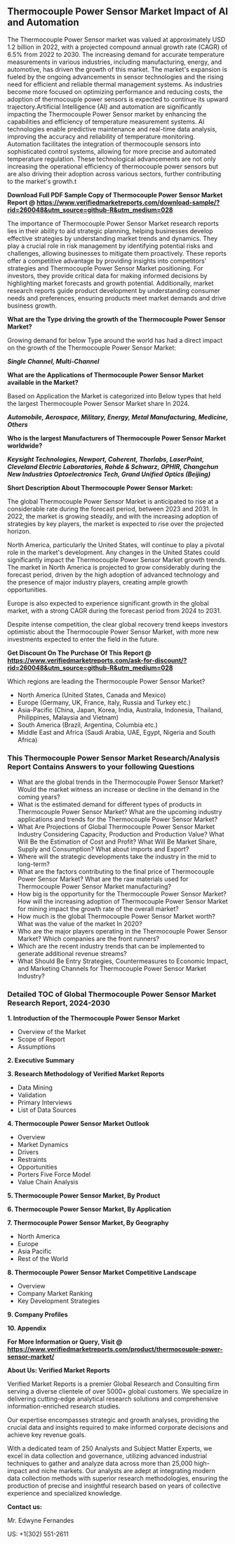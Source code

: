 <h2>Thermocouple Power Sensor Market Impact of AI and Automation</h2>The Thermocouple Power Sensor market was valued at approximately USD 1.2 billion in 2022, with a projected compound annual growth rate (CAGR) of 6.5% from 2022 to 2030. The increasing demand for accurate temperature measurements in various industries, including manufacturing, energy, and automotive, has driven the growth of this market. The market's expansion is fueled by the ongoing advancements in sensor technologies and the rising need for efficient and reliable thermal management systems. As industries become more focused on optimizing performance and reducing costs, the adoption of thermocouple power sensors is expected to continue its upward trajectory.Artificial Intelligence (AI) and automation are significantly impacting the Thermocouple Power Sensor market by enhancing the capabilities and efficiency of temperature measurement systems. AI technologies enable predictive maintenance and real-time data analysis, improving the accuracy and reliability of temperature monitoring. Automation facilitates the integration of thermocouple sensors into sophisticated control systems, allowing for more precise and automated temperature regulation. These technological advancements are not only increasing the operational efficiency of thermocouple power sensors but are also driving their adoption across various sectors, further contributing to the market's growth.t</p><p id="" class=""><strong>Download Full PDF Sample Copy of Thermocouple Power Sensor Market Report @ <a href="https://www.verifiedmarketreports.com/download-sample/?rid=260048&utm_source=github-R&utm_medium=028" target="_blank">https://www.verifiedmarketreports.com/download-sample/?rid=260048&utm_source=github-R&utm_medium=028</a></strong></p><p>The importance of&nbsp;Thermocouple Power Sensor Market research reports lies in their ability to aid strategic planning, helping businesses develop effective strategies by understanding market trends and dynamics. They play a crucial role in risk management by identifying potential risks and challenges, allowing businesses to mitigate them proactively. These reports offer a competitive advantage by providing insights into competitors' strategies and Thermocouple Power Sensor Market positioning. For investors, they provide critical data for making informed decisions by highlighting market forecasts and growth potential. Additionally, market research reports guide product development by understanding consumer needs and preferences, ensuring products meet market demands and drive business growth.</p><p><strong>What are the&nbsp;Type driving the growth of the Thermocouple Power Sensor Market?</strong></p><p id="" class="">Growing demand for below Type around the world has had a direct impact on the growth of the Thermocouple Power Sensor Market:</p><em><strong>Single Channel, Multi-Channel</strong></em></p><strong>What are the&nbsp;Applications&nbsp;of Thermocouple Power Sensor Market available in the Market?</strong></p><p id="" class="">Based on Application the Market is categorized into Below types that held the largest Thermocouple Power Sensor Market share In 2024.</p><em><strong>Automobile, Aerospace, Military, Energy, Metal Manufacturing, Medicine, Others</strong></em></p><strong>Who is the largest Manufacturers of Thermocouple Power Sensor Market worldwide?</strong></p><p><em><strong>Keysight Technologies, Newport, Coherent, Thorlabs, LaserPoint, Cleveland Electric Laboratories, Rohde & Schwarz, OPHIR, Changchun New Industries Optoelectronics Tech, Grand Unified Optics (Beijing)</strong></em></p><p id="" class=""><strong>Short Description About Thermocouple Power Sensor Market:</strong></p><p>The global Thermocouple Power Sensor Market is anticipated to rise at a considerable rate during the forecast period, between 2023 and 2031. In 2022, the market is growing steadily, and with the increasing adoption of strategies by key players, the market is expected to rise over the projected horizon.</p><p>North America, particularly the United States, will continue to play a pivotal role in the market's development. Any changes in the United States could significantly impact the Thermocouple Power Sensor Market growth trends. The market in North America is projected to grow considerably during the forecast period, driven by the high adoption of advanced technology and the presence of major industry players, creating ample growth opportunities.</p><p>Europe is also expected to experience significant growth in the global market, with a strong CAGR during the forecast period from 2024 to 2031.</p><p>Despite intense competition, the clear global recovery trend keeps investors optimistic about the Thermocouple Power Sensor Market, with more new investments expected to enter the field in the future.</p><p id="" class=""><strong>Get Discount On The Purchase Of This Report @ <a href="https://www.verifiedmarketreports.com/ask-for-discount/?rid=260048&utm_source=github-R&utm_medium=028" target="_blank">https://www.verifiedmarketreports.com/ask-for-discount/?rid=260048&utm_source=github-R&utm_medium=028</a></strong></p>Which regions are leading the Thermocouple Power Sensor Market?</p><ul><li>North America (United States, Canada and Mexico)</li><li>Europe (Germany, UK, France, Italy, Russia and Turkey etc.)</li><li>Asia-Pacific (China, Japan, Korea, India, Australia, Indonesia, Thailand, Philippines, Malaysia and Vietnam)</li><li>South America (Brazil, Argentina, Columbia etc.)</li><li>Middle East and Africa (Saudi Arabia, UAE, Egypt, Nigeria and South Africa)</li></ul><h3 id="" class="">This Thermocouple Power Sensor Market Research/Analysis Report Contains Answers to your following Questions</h3><ul><li>What are the global trends in the Thermocouple Power Sensor Market? Would the market witness an increase or decline in the demand in the coming years?</li><li>What is the estimated demand for different types of products in Thermocouple Power Sensor Market? What are the upcoming industry applications and trends for the Thermocouple Power Sensor Market?</li><li>What Are Projections of Global Thermocouple Power Sensor Market Industry Considering Capacity, Production and Production Value? What Will Be the Estimation of Cost and Profit? What Will Be Market Share, Supply and Consumption? What about imports and Export?</li><li>Where will the strategic developments take the industry in the mid to long-term?</li><li>What are the factors contributing to the final price of Thermocouple Power Sensor Market? What are the raw materials used for Thermocouple Power Sensor Market manufacturing?</li><li>How big is the opportunity for the Thermocouple Power Sensor Market? How will the increasing adoption of Thermocouple Power Sensor Market for mining impact the growth rate of the overall market?</li><li>How much is the global Thermocouple Power Sensor Market worth? What was the value of the market In 2020?</li><li>Who are the major players operating in the Thermocouple Power Sensor Market? Which companies are the front runners?</li><li>Which are the recent industry trends that can be implemented to generate additional revenue streams?</li><li>What Should Be Entry Strategies, Countermeasures to Economic Impact, and Marketing Channels for Thermocouple Power Sensor Market Industry?</li></ul><h3 id="" class="">Detailed TOC of Global Thermocouple Power Sensor Market Research Report, 2024-2030</h3><p id="" class=""><strong>1. Introduction of the Thermocouple Power Sensor Market</strong></p><ul><li>Overview of the Market</li><li>Scope of Report</li><li>Assumptions</li></ul><p id="" class=""><strong>2. Executive Summary</strong></p><p id="" class=""><strong>3. Research Methodology of Verified Market Reports</strong></p><ul><li>Data Mining</li><li>Validation</li><li>Primary Interviews</li><li>List of Data Sources</li></ul><p id="" class=""><strong>4. Thermocouple Power Sensor Market Outlook</strong></p><ul><li>Overview</li><li>Market Dynamics</li><li>Drivers</li><li>Restraints</li><li>Opportunities</li><li>Porters Five Force Model</li><li>Value Chain Analysis</li></ul><p id="" class=""><strong>5. Thermocouple Power Sensor Market, By Product</strong></p><p id="" class=""><strong>6. Thermocouple Power Sensor Market, By Application</strong></p><p id="" class=""><strong>7. Thermocouple Power Sensor Market, By Geography</strong></p><ul><li>North America</li><li>Europe</li><li>Asia Pacific</li><li>Rest of the World</li></ul><p id="" class=""><strong>8. Thermocouple Power Sensor Market Competitive Landscape</strong></p><ul><li>Overview</li><li>Company Market Ranking</li><li>Key Development Strategies</li></ul><p id="" class=""><strong>9. Company Profiles</strong></p><p id="" class=""><strong>10. Appendix</strong></p><p id="" class=""><strong>For More Information or Query, Visit @ <a href="https://www.verifiedmarketreports.com/product/thermocouple-power-sensor-market/" target="_blank">https://www.verifiedmarketreports.com/product/thermocouple-power-sensor-market/</a></strong></p><p id="" class=""><strong>About Us: Verified Market Reports</strong></p><p id="" class="">Verified Market Reports is a premier Global Research and Consulting firm serving a diverse clientele of over 5000+ global customers. We specialize in delivering cutting-edge analytical research solutions and comprehensive information-enriched research studies.</p><p id="" class="">Our expertise encompasses strategic and growth analyses, providing the crucial data and insights required to make informed corporate decisions and achieve key revenue goals.</p><p id="" class="">With a dedicated team of 250 Analysts and Subject Matter Experts, we excel in data collection and governance, utilizing advanced industrial techniques to gather and analyze data across more than 25,000 high-impact and niche markets. Our analysts are adept at integrating modern data collection methods with superior research methodologies, ensuring the production of precise and insightful research based on years of collective experience and specialized knowledge.</p><p id="" class=""><strong>Contact us:</strong></p><p id="" class="">Mr. Edwyne Fernandes</p><p id="" class="">US: +1(302) 551-2611</p>